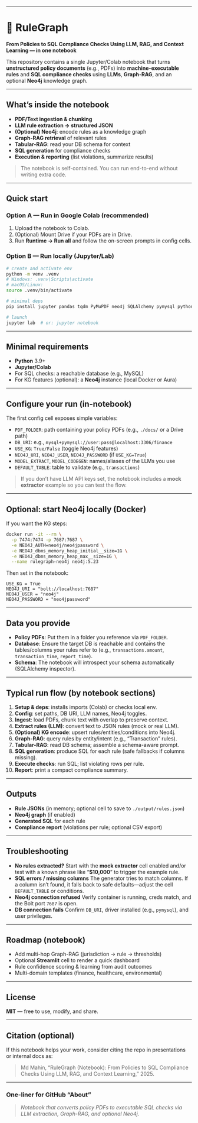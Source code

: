
---

# 🧠 RuleGraph

**From Policies to SQL Compliance Checks Using LLM, RAG, and Context Learning — in one notebook**

This repository contains a single Jupyter/Colab notebook that turns **unstructured policy documents** (e.g., PDFs) into **machine-executable rules** and **SQL compliance checks** using **LLMs**, **Graph-RAG**, and an optional **Neo4j** knowledge graph.

---

## What’s inside the notebook

* **PDF/Text ingestion & chunking**
* **LLM rule extraction → structured JSON**
* **(Optional) Neo4j**: encode rules as a knowledge graph
* **Graph-RAG retrieval** of relevant rules
* **Tabular-RAG**: read your DB schema for context
* **SQL generation** for compliance checks
* **Execution & reporting** (list violations, summarize results)

> The notebook is self-contained. You can run end-to-end without writing extra code.

---

## Quick start

### Option A — Run in Google Colab (recommended)

1. Upload the notebook to Colab.
2. (Optional) Mount Drive if your PDFs are in Drive.
3. Run **Runtime → Run all** and follow the on-screen prompts in config cells.

### Option B — Run locally (Jupyter/Lab)

```bash
# create and activate env
python -m venv .venv
# Windows: .venv\Scripts\activate
# macOS/Linux:
source .venv/bin/activate

# minimal deps
pip install jupyter pandas tqdm PyMuPDF neo4j SQLAlchemy pymysql python-dotenv

# launch
jupyter lab  # or: jupyter notebook
```

---

## Minimal requirements

* **Python** 3.9+
* **Jupyter/Colab**
* For SQL checks: a reachable database (e.g., MySQL)
* For KG features (optional): a **Neo4j** instance (local Docker or Aura)

---

## Configure your run (in-notebook)

The first config cell exposes simple variables:

* `PDF_FOLDER`: path containing your policy PDFs (e.g., `./docs/` or a Drive path)
* `DB_URI`: e.g., `mysql+pymysql://user:pass@localhost:3306/finance`
* `USE_KG`: `True/False` (toggle Neo4j features)
* `NEO4J_URI`, `NEO4J_USER`, `NEO4J_PASSWORD` (if `USE_KG=True`)
* `MODEL_EXTRACT`, `MODEL_CODEGEN`: names/aliases of the LLMs you use
* `DEFAULT_TABLE`: table to validate (e.g., `transactions`)

> If you don’t have LLM API keys set, the notebook includes a **mock extractor** example so you can test the flow.

---

## Optional: start Neo4j locally (Docker)

If you want the KG steps:

```bash
docker run -it --rm \
  -p 7474:7474 -p 7687:7687 \
  -e NEO4J_AUTH=neo4j/neo4jpassword \
  -e NEO4J_dbms_memory_heap_initial__size=1G \
  -e NEO4J_dbms_memory_heap_max__size=1G \
  --name rulegraph-neo4j neo4j:5.23
```

Then set in the notebook:

```
USE_KG = True
NEO4J_URI = "bolt://localhost:7687"
NEO4J_USER = "neo4j"
NEO4J_PASSWORD = "neo4jpassword"
```

---

## Data you provide

* **Policy PDFs**: Put them in a folder you reference via `PDF_FOLDER`.
* **Database**: Ensure the target DB is reachable and contains the tables/columns your rules refer to (e.g., `transactions.amount`, `transaction_time`, `report_time`).
* **Schema**: The notebook will introspect your schema automatically (SQLAlchemy inspector).

---

## Typical run flow (by notebook sections)

1. **Setup & deps**: installs imports (Colab) or checks local env.
2. **Config**: set paths, DB URI, LLM names, Neo4j toggles.
3. **Ingest**: load PDFs, chunk text with overlap to preserve context.
4. **Extract rules (LLM)**: convert text to JSON rules (mock or real LLM).
5. **(Optional) KG encode**: upsert rules/entities/conditions into Neo4j.
6. **Graph-RAG**: query rules by entity/intent (e.g., “Transaction” rules).
7. **Tabular-RAG**: read DB schema; assemble a schema-aware prompt.
8. **SQL generation**: produce SQL for each rule (safe fallbacks if columns missing).
9. **Execute checks**: run SQL; list violating rows per rule.
10. **Report**: print a compact compliance summary.

---

## Outputs

* **Rule JSONs** (in memory; optional cell to save to `./output/rules.json`)
* **Neo4j graph** (if enabled)
* **Generated SQL** for each rule
* **Compliance report** (violations per rule; optional CSV export)

---

## Troubleshooting

* **No rules extracted?**
  Start with the **mock extractor** cell enabled and/or test with a known phrase like “**$10,000**” to trigger the example rule.
* **SQL errors / missing columns**
  The generator tries to match columns. If a column isn’t found, it falls back to safe defaults—adjust the cell `DEFAULT_TABLE` or conditions.
* **Neo4j connection refused**
  Verify container is running, creds match, and the Bolt port `7687` is open.
* **DB connection fails**
  Confirm `DB_URI`, driver installed (e.g., `pymysql`), and user privileges.

---

## Roadmap (notebook)

* Add multi-hop Graph-RAG (jurisdiction → rule → thresholds)
* Optional **Streamlit** cell to render a quick dashboard
* Rule confidence scoring & learning from audit outcomes
* Multi-domain templates (finance, healthcare, environmental)

---

## License

**MIT** — free to use, modify, and share.

---

## Citation (optional)

If this notebook helps your work, consider citing the repo in presentations or internal docs as:

> Md Mahin, “RuleGraph (Notebook): From Policies to SQL Compliance Checks Using LLM, RAG, and Context Learning,” 2025.

---

### One-liner for GitHub “About”

> *Notebook that converts policy PDFs to executable SQL checks via LLM extraction, Graph-RAG, and optional Neo4j.*
